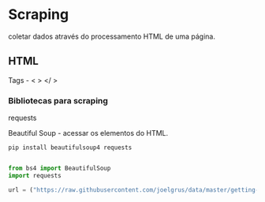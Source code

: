 # Scraping

coletar dados através do processamento HTML de uma página.

## HTML

Tags - < > </ >

### Bibliotecas para scraping

requests

Beautiful Soup - acessar os elementos do HTML.

`pip install beautifulsoup4 requests`

```python

from bs4 import BeautifulSoup
import requests

url = ("https://raw.githubusercontent.com/joelgrus/data/master/getting-data.html")
```
